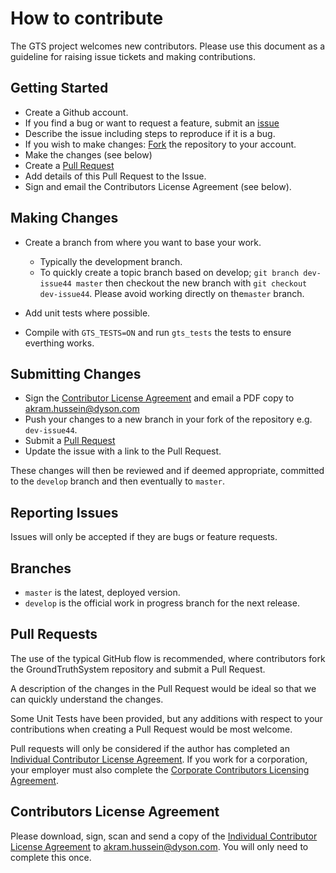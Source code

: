 # How to contribute

The GTS project welcomes new contributors. Please use this document as a guideline for raising issue tickets and making contributions.

## Getting Started

* Create a Github account.
* If you find a bug or want to request a feature, submit an [issue](https://github.com/dysonltd/gts/issues/new)
* Describe the issue including steps to reproduce if it is a bug.
* If you wish to make changes: [Fork](https://github.com/dysonltd/gts/fork) the repository to your account.
* Make the changes (see below)
* Create a [Pull Request](https://github.com/dysonltd/gts/compare/)
* Add details of this Pull Request to the Issue.
* Sign and email the Contributors License Agreement (see below).

## Making Changes

* Create a branch from where you want to base your work.
    * Typically the development branch.
    * To quickly create a topic branch based on develop; `git branch dev-issue44 master` then checkout the new branch with `git checkout dev-issue44`. 
    Please avoid working directly on the`master` branch.

* Add unit tests where possible.
* Compile with `GTS_TESTS=ON` and run `gts_tests` the tests to ensure everthing works.

## Submitting Changes

* Sign the [Contributor License Agreement](INDIVIDUAL_CLA.txt) and email a PDF copy to akram.hussein@dyson.com
* Push your changes to a new branch in your fork of the repository e.g. `dev-issue44`.
* Submit a [Pull Request](https://github.com/dysonltd/gts/compare/)
* Update the issue with a link to the Pull Request.

These changes will then be reviewed and if deemed appropriate, committed to the `develop` branch and then eventually to `master`.

## Reporting Issues

Issues will only be accepted if they are bugs or feature requests.

## Branches 

- `master` is the latest, deployed version.
- `develop` is the official work in progress branch for the next release. 

## Pull Requests 

The use of the typical GitHub flow is recommended, where contributors fork the GroundTruthSystem repository and submit a Pull Request.

A description of the changes in the Pull Request would be ideal so that we can quickly understand  the changes.

Some Unit Tests have been provided, but any additions with respect to your contributions when creating a Pull Request would be most welcome.

Pull requests will only be considered if the author has completed an [Individual Contributor License Agreement](cla/IndividualCLA.pdf). If you work for a corporation, your employer must also complete the [Corporate Contributors Licensing Agreement](cla/CorporateCLA.pdf).

## Contributors License Agreement

Please download, sign, scan and send a copy of the [Individual Contributor License Agreement](cla/IndividualCLA.pdf) to akram.hussein@dyson.com. You will only need to complete this once.
